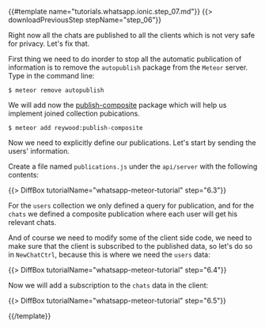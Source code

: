 {{#template name="tutorials.whatsapp.ionic.step_07.md"}}
{{> downloadPreviousStep stepName="step_06"}}

Right now all the chats are published to all the clients which is not very safe for privacy. Let's fix that.

First thing we need to do inorder to stop all the automatic publication of information is to remove the `autopublish` package from the `Meteor` server. Type in the command line:

    $ meteor remove autopublish

We will add now the [publish-composite](https://atmospherejs.com/reywood/publish-composite) package which will help us implement joined collection pubications.

    $ meteor add reywood:publish-composite

Now we need to explicitly define our publications. Let's start by sending the users' information.

Create a file named `publications.js` under the `api/server` with the following contents:

{{> DiffBox tutorialName="whatsapp-meteor-tutorial" step="6.3"}}

For the `users` collection we only defined a query for publication, and for the `chats` we defined a composite publication where each user will get his relevant chats.

And of course we need to modify some of the client side code, we need to make sure that the client is subscribed to the published data, so let's do so in `NewChatCtrl`, because this is where we need the `users` data:

{{> DiffBox tutorialName="whatsapp-meteor-tutorial" step="6.4"}}

Now we will add a subscription to the `chats` data in the client:

{{> DiffBox tutorialName="whatsapp-meteor-tutorial" step="6.5"}}

{{/template}}
